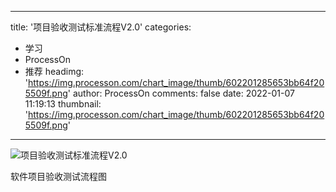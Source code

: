 
---
title: '项目验收测试标准流程V2.0'
categories: 
 - 学习
 - ProcessOn
 - 推荐
headimg: 'https://img.processon.com/chart_image/thumb/602201285653bb64f205509f.png'
author: ProcessOn
comments: false
date: 2022-01-07 11:19:13
thumbnail: 'https://img.processon.com/chart_image/thumb/602201285653bb64f205509f.png'
---

<div>   
<img class="thumb" alt="项目验收测试标准流程V2.0" src="https://img.processon.com/chart_image/thumb/602201285653bb64f205509f.png" referrerpolicy="no-referrer">
<p>软件项目验收测试流程图</p>  
</div>
            